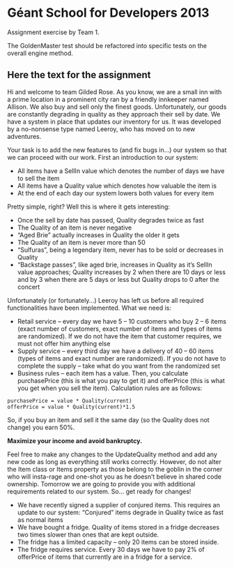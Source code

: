 Géant School for Developers 2013
================================

Assignment exercise by Team 1.

The GoldenMaster test should be refactored into specific tests on the overall engine method.

Here the text for the assignment
--------------------------------

Hi and welcome to team Gilded Rose. As you know, we are a small inn with a prime location in a prominent city ran by a friendly innkeeper named Allison. We also buy and sell only the finest goods. Unfortunately, our goods are constantly degrading in quality as they approach their sell by date. We have a system in place that updates our inventory for us. It was developed by a no-nonsense type named Leeroy, who has moved on to new adventures. 

Your task is to add the new features to (and fix bugs in…) our system so that we can proceed with our work. First an introduction to our system:
* All items have a SellIn value which denotes the number of days we have to sell the item
* All items have a Quality value which denotes how valuable the item is
* At the end of each day our system lowers both values for every item

Pretty simple, right? Well this is where it gets interesting:
* Once the sell by date has passed, Quality degrades twice as fast
* The Quality of an item is never negative
* “Aged Brie” actually increases in Quality the older it gets
* The Quality of an item is never more than 50
* “Sulfuras”, being a legendary item, never has to be sold or decreases in Quality
* “Backstage passes”, like aged brie, increases in Quality as it’s SellIn value approaches; Quality increases by 2 when there are 10 days or less and by 3 when there are 5 days or less but Quality drops to 0 after the concert

Unfortunately (or fortunately...) Leeroy has left us before all required functionalities have been implemented. What we need is:
* Retail service – every day we have 5 – 10 customers who buy 2 – 6 items (exact number of customers, exact number of items and types of items are randomized). If we do not have the item that customer requires, we must not offer him anything else
* Supply service – every third day we have a delivery of 40 – 60 items (types of items and exact number are randomized). If you do not have to complete the supply – take what do you want from the randomized set
* Business rules – each item has a value. Then, you calculate purchasePrice (this is what you pay to get it) and offerPrice (this is what you get when you sell the item). Calculation rules are as follows:
```
purchasePrice = value * Quality(current)
offerPrice = value * Quality(current)*1.5
```

So, if you buy an item and sell it the same day (so the Quality does not change) you earn 50%.

**Maximize your income and avoid bankruptcy.**

Feel free to make any changes to the UpdateQuality method and add any new code as long as everything still works correctly. However, do not alter the Item class or Items property as those belong to the goblin in the corner who will insta-rage and one-shot you as he doesn’t believe in shared code ownership.
Tomorrow we are going to provide you with additional requirements related to our system. So... get ready for changes!

* We have recently signed a supplier of conjured items. This requires an update to our system: “Conjured” items degrade in Quality twice as fast as normal items
* We have bought a fridge. Quality of items stored in a fridge decreases two times slower than ones that are kept outside.
* The fridge has a limited capacity – only 20 items can be stored inside.
* The fridge requires service. Every 30 days we have to pay 2% of offerPrice of items that currently are in a fridge for a service.
